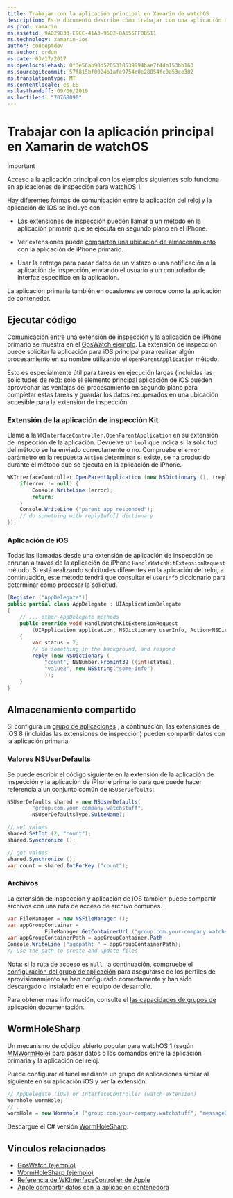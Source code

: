 ```yaml
---
title: Trabajar con la aplicación principal en Xamarin de watchOS
description: Este documento describe cómo trabajar con una aplicación de watchOS primaria en Xamarin. Describe las extensiones de aplicación de WatchKit, aplicaciones de iOS, almacenamiento compartido y mucho más.
ms.prod: xamarin
ms.assetid: 9AD29833-E9CC-41A3-95D2-8A655FF0B511
ms.technology: xamarin-ios
author: conceptdev
ms.author: crdun
ms.date: 03/17/2017
ms.openlocfilehash: 0f3e56ab90d5205318539994bae7f4db153bb163
ms.sourcegitcommit: 57f815bf0024b1afe9754c0e28054fc0a53ce302
ms.translationtype: MT
ms.contentlocale: es-ES
ms.lasthandoff: 09/06/2019
ms.locfileid: "70768090"
---
```

# <a name="working-with-the-watchos-parent-application-in-xamarin"></a>Trabajar con la aplicación principal en Xamarin de watchOS

> [!IMPORTANT]
> Acceso a la aplicación principal con los ejemplos siguientes solo funciona en aplicaciones de inspección para watchOS 1.

Hay diferentes formas de comunicación entre la aplicación del reloj y la aplicación de iOS se incluye con:

- Las extensiones de inspección pueden [llamar a un método](#code) en la aplicación primaria que se ejecuta en segundo plano en el iPhone.

- Ver extensiones puede [comparten una ubicación de almacenamiento](#storage) con la aplicación de iPhone primario.

- Usar la entrega para pasar datos de un vistazo o una notificación a la aplicación de inspección, enviando el usuario a un controlador de interfaz específico en la aplicación.

La aplicación primaria también en ocasiones se conoce como la aplicación de contenedor.

<a name="code" />

## <a name="run-code"></a>Ejecutar código

Comunicación entre una extensión de inspección y la aplicación de iPhone primario se muestra en el [GpsWatch ejemplo](https://docs.microsoft.com/samples/xamarin/ios-samples/watchkit-gpswatch).
La extensión de inspección puede solicitar la aplicación para iOS principal para realizar algún procesamiento en su nombre utilizando el `OpenParentApplication` método.

Esto es especialmente útil para tareas en ejecución largas (incluidas las solicitudes de red): solo el elemento principal aplicación de iOS pueden aprovechar las ventajas del procesamiento en segundo plano para completar estas tareas y guardar los datos recuperados en una ubicación accesible para la extensión de inspección.

### <a name="watch-kit-app-extension"></a>Extensión de la aplicación de inspección Kit

Llame a la `WKInterfaceController.OpenParentApplication` en su extensión de inspección de la aplicación. Devuelve un `bool` que indica si la solicitud del método se ha enviado correctamente o no. Compruebe el `error` parámetro en la respuesta `Action` determinar si existe, se ha producido durante el método que se ejecuta en la aplicación de iPhone.

```csharp
WKInterfaceController.OpenParentApplication (new NSDictionary (), (replyInfo, error) => {
    if(error != null) {
        Console.WriteLine (error);
        return;
    }
    Console.WriteLine ("parent app responded");
    // do something with replyInfo[] dictionary
});
```

### <a name="ios-app"></a>Aplicación de iOS

Todas las llamadas desde una extensión de aplicación de inspección se enrutan a través de la aplicación de iPhone `HandleWatchKitExtensionRequest` método.
Si está realizando solicitudes diferentes en la aplicación del reloj, a continuación, este método tendrá que consultar el `userInfo` diccionario para determinar cómo procesar la solicitud.

```csharp
[Register ("AppDelegate")]
public partial class AppDelegate : UIApplicationDelegate
{
    // ... other AppDelegate methods
    public override void HandleWatchKitExtensionRequest
        (UIApplication application, NSDictionary userInfo, Action<NSDictionary> reply)
    {
        var status = 2;
        // do something in the background, and respond
        reply (new NSDictionary (
            "count", NSNumber.FromInt32 ((int)status),
            "value2", new NSString("some-info")
            ));
    }
}
```

<a name="storage" />

## <a name="shared-storage"></a>Almacenamiento compartido

Si configura un [grupo de aplicaciones](~/ios/watchos/app-fundamentals/app-groups.md) , a continuación, las extensiones de iOS 8 (incluidas las extensiones de inspección) pueden compartir datos con la aplicación primaria.

<a name="nsuserdefaults" />

### <a name="nsuserdefaults"></a>Valores NSUserDefaults

Se puede escribir el código siguiente en la extensión de la aplicación de inspección y la aplicación de iPhone primario para que puede hacer referencia a un conjunto común de `NSUserDefaults`:

```csharp
NSUserDefaults shared = new NSUserDefaults(
        "group.com.your-company.watchstuff",
        NSUserDefaultsType.SuiteName);

// set values
shared.SetInt (2, "count");
shared.Synchronize ();

// get values
shared.Synchronize ();
var count = shared.IntForKey ("count");
```

<a name="files" />

### <a name="files"></a>Archivos

La extensión de inspección y aplicación de iOS también puede compartir archivos con una ruta de acceso de archivo comunes.

```csharp
var FileManager = new NSFileManager ();
var appGroupContainer =
            FileManager.GetContainerUrl ("group.com.your-company.watchstuff");
var appGroupContainerPath = appGroupContainer.Path;
Console.WriteLine ("agcpath: " + appGroupContainerPath);
// use the path to create and update files
```

Nota: si la ruta de acceso es `null` , a continuación, compruebe el [configuración del grupo de aplicación](~/ios/watchos/app-fundamentals/app-groups.md) para asegurarse de los perfiles de aprovisionamiento se han configurado correctamente y han sido descargado o instalado en el equipo de desarrollo.

Para obtener más información, consulte el [las capacidades de grupos de aplicación](~/ios/deploy-test/provisioning/capabilities/app-groups-capabilities.md) documentación.

## <a name="wormholesharp"></a>WormHoleSharp

Un mecanismo de código abierto popular para watchOS 1 (según [MMWormHole](https://github.com/mutualmobile/MMWormhole)) para pasar datos o los comandos entre la aplicación primaria y la aplicación del reloj.

Puede configurar el túnel mediante un grupo de aplicaciones similar al siguiente en su aplicación iOS y ver la extensión:

```csharp
// AppDelegate (iOS) or InterfaceController (watch extension)
Wormhole wormHole;
// ...
wormHole = new Wormhole ("group.com.your-company.watchstuff", "messageDir");
```

Descargue el C# versión [WormHoleSharp](https://github.com/Clancey/WormHoleSharp).

## <a name="related-links"></a>Vínculos relacionados

- [GpsWatch (ejemplo)](https://docs.microsoft.com/samples/xamarin/ios-samples/watchos-watchkitcatalog)
- [WormHoleSharp (ejemplo)](https://github.com/Clancey/WormHoleSharp)
- [Referencia de WKInterfaceController de Apple](https://developer.apple.com/library/prerelease/ios/documentation/WatchKit/Reference/WKInterfaceController_class/index.html#//apple_ref/occ/clm/WKInterfaceController/openParentApplication:reply:)
- [Apple compartir datos con la aplicación contenedora](https://developer.apple.com/library/ios/documentation/General/Conceptual/ExtensibilityPG/ExtensionScenarios.html)

